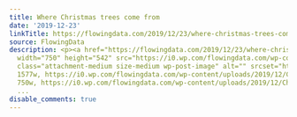 ```yaml
---
title: Where Christmas trees come from
date: '2019-12-23'
linkTitle: https://flowingdata.com/2019/12/23/where-christmas-trees-come-from/
source: FlowingData
description: <p><a href="https://flowingdata.com/2019/12/23/where-christmas-trees-come-from/"><img
  width="750" height="542" src="https://i0.wp.com/flowingdata.com/wp-content/uploads/2019/12/Christmas-trees.png?fit=750%2C542&amp;ssl=1"
  class="attachment-medium size-medium wp-post-image" alt="" srcset="https://i0.wp.com/flowingdata.com/wp-content/uploads/2019/12/Christmas-trees.png?w=1577&amp;ssl=1
  1577w, https://i0.wp.com/flowingdata.com/wp-content/uploads/2019/12/Christmas-trees.png?resize=750%2C542&amp;ssl=1
  750w, https://i0.wp.com/flowingdata.com/wp-content/uploads/2019/12/Christmas-trees.png?resize=1090
  ...
disable_comments: true
---
```

<p><a href="https://flowingdata.com/2019/12/23/where-christmas-trees-come-from/"><img width="750" height="542" src="https://i0.wp.com/flowingdata.com/wp-content/uploads/2019/12/Christmas-trees.png?fit=750%2C542&amp;ssl=1" class="attachment-medium size-medium wp-post-image" alt="" srcset="https://i0.wp.com/flowingdata.com/wp-content/uploads/2019/12/Christmas-trees.png?w=1577&amp;ssl=1 1577w, https://i0.wp.com/flowingdata.com/wp-content/uploads/2019/12/Christmas-trees.png?resize=750%2C542&amp;ssl=1 750w, https://i0.wp.com/flowingdata.com/wp-content/uploads/2019/12/Christmas-trees.png?resize=1090 ...